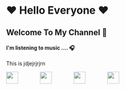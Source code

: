 # ❤ Hello Everyone ❤
## Welcome To My Channel 🥰
#### I'm listening to music .... 🎧 
This is jdjejrjrjrn

<a href="https://youtube.com/@binhith"><img src="https://ik.imagekit.io/binhith/Font_Awesome/youtube.png?ik-sdk-version=javascript-1.4.3&updatedAt=1673038437300" width="32" height="32"></a> &nbsp; &nbsp; &nbsp; &nbsp; &nbsp; &nbsp; &nbsp;
<a href="https://www.facebook.com/binhith?mibextid=ZbWKwL"><img src="https://ik.imagekit.io/binhith/Font_Awesome/facebook.png?ik-sdk-version=javascript-1.4.3&updatedAt=1673038428372" width="32" height="32"></a> &nbsp; &nbsp; &nbsp; &nbsp; &nbsp; &nbsp; &nbsp;
<a href="https://youtube.com/@binhith"><img src="https://ik.imagekit.io/binhith/Font_Awesome/web.png?ik-sdk-version=javascript-1.4.3&updatedAt=1673038442983" width="32" height="32"></a> &nbsp; &nbsp; &nbsp; &nbsp; &nbsp; &nbsp; &nbsp;
<a href="https://youtube.com/@binhith"><img src="https://ik.imagekit.io/binhith/Font_Awesome/donate.png?ik-sdk-version=javascript-1.4.3&updatedAt=1673038426282" width="32" height="32"></a>





